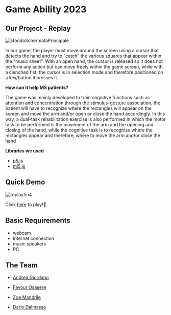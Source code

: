 # Game Ability 2023
## Our Project - Replay

![sfondoSchermataPrincipale](https://user-images.githubusercontent.com/113350281/231370884-90053c0f-b161-410f-b4fa-ec232f431484.png)


In our game, the player must move around the screen using a cursor that detects the hand and try to "catch" the various squares that appear within the "music sheet".
With an open hand, the cursor is released so it does not perform any action but can move freely within the game screen, while with a clenched fist, the cursor is in selection mode and therefore positioned on a key/button it presses it.

**How can it help MS patients?**

The game was mainly developed to train cognitive functions such as attention and concentration through the stimulus-gesture association, the patient will have to recognize where the rectangles will appear on the screen and move the arm and/or open or close the hand accordingly. In this way, a dual-task rehabilitation exercise is also performed in which the motor task to be performed is the movement of the arm and the opening and closing of the hand, while the cognitive task is to recognize where the rectangles appear and therefore, where to move the arm and/or close the hand

**Libraries we used**
- [p5.js](https://p5js.org/)
- [ml5.js](https://ml5js.org/)


## Quick Demo
![replayfin4](https://user-images.githubusercontent.com/113350281/231393693-2df634a0-82c2-4e2c-b609-445108310a3d.gif)

Click [here](http://replay.netsons.org/) to play!🤩

## Basic Requirements
- webcam
- Internet connection
- music speakers
- PC

## The Team
- [Andrea Giordano](https://github.com/aandrix)

- [Favour Osasere](https://github.com/ffavour)

- [Zoe Mandrile](https://github.com/Zoassa)

- [Dario Dalmasso](https://github.com/dariodalmasso)
